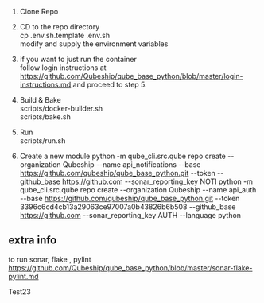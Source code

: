 1. Clone Repo  
2. CD to the repo directory  
cp .env.sh.template .env.sh  
modify and supply the environment variables  


3. if you want to just run the container  
follow login instructions at https://github.com/Qubeship/qube_base_python/blob/master/login-instructions.md and proceed to step 5.  


4. Build  & Bake  
scripts/docker-builder.sh  
scripts/bake.sh  

5. Run  
scripts/run.sh  

6. Create a new module
python -m qube_cli.src.qube repo create --organization Qubeship --name api_notifications --base https://github.com/qubeship/qube_base_python.git --token  --github_base https://github.com --sonar_reporting_key NOTI
python -m qube_cli.src.qube repo create --organization Qubeship --name api_auth --base https://github.com/qubeship/qube_base_python.git --token 3396c6cd4cb13a29063ce97007a0b43826b6b508 --github_base https://github.com --sonar_reporting_key AUTH --language python


## extra info 
to run sonar, flake , pylint
https://github.com/Qubeship/qube_base_python/blob/master/sonar-flake-pylint.md


Test23



